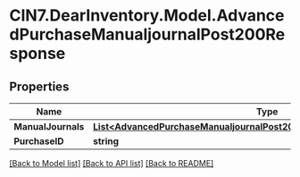 # CIN7.DearInventory.Model.AdvancedPurchaseManualjournalPost200Response

## Properties

| Name               | Type                                                                                                                                                  | Description | Notes      |
| ------------------ | ----------------------------------------------------------------------------------------------------------------------------------------------------- | ----------- | ---------- |
| **ManualJournals** | [**List&lt;AdvancedPurchaseManualjournalPost200ResponseManualJournalsInner&gt;**](AdvancedPurchaseManualjournalPost200ResponseManualJournalsInner.md) |             | [optional] |
| **PurchaseID**     | **string**                                                                                                                                            |             | [optional] |

[[Back to Model list]](../README.md#documentation-for-models) [[Back to API list]](../README.md#documentation-for-api-endpoints) [[Back to README]](../README.md)

